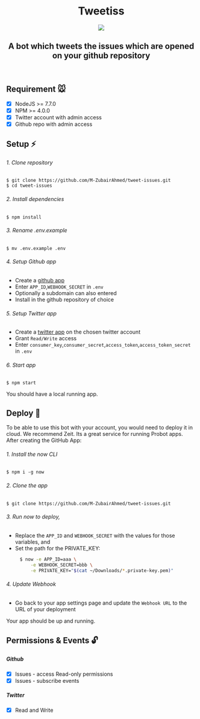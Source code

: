 <h1 align="center">Tweetiss</h1>
<p align="center">
  <img src="https://avatars3.githubusercontent.com/in/6545?s=120&u=519958182e5935f7132e14dc6a7fdf3a3a3a56ea&v=4"/>
</p>
<h2 align="center">
A bot which tweets the issues which are opened on your github repository
</h2>
<br/>

## Requirement :mouse:
- [X] NodeJS >= 7.7.0
- [X] NPM >= 4.0.0
- [X] Twitter account with admin access
- [X] Github repo with admin access

## Setup :zap:
###### 1. Clone repository
`$ git clone https://github.com/M-ZubairAhmed/tweet-issues.git`
<br/>
`$ cd tweet-issues`

###### 2. Install dependencies
`$ npm install`


###### 3. Rename .env.example
`$ mv .env.example .env`
###### 4. Setup Github app
  - Create a [github app](https://probot.github.io/docs/development/#configure-a-github-app)
  - Enter `APP_ID`,`WEBHOOK_SECRET` in `.env`
  - Optionally a subdomain can also entered
  - Install in the github repository of choice

###### 5. Setup Twitter app
  - Create a [twitter app](https://apps.twitter.com/) on the chosen twitter account
  - Grant `Read/Write` access
  - Enter `consumer_key`,`consumer_secret`,`access_token`,`access_token_secret` in `.env`

######  6. Start app
`$ npm start`

You should have a local running app.

## Deploy :rocket:
To be able to use this bot with your account, you would need to deploy it in cloud.
We recommend Zeit. Its a great service for running Probot apps. After creating the GitHub App:

###### 1. Install the now CLI
`$ npm i -g now`

###### 2. Clone the app
`$ git clone https://github.com/M-ZubairAhmed/tweet-issues.git`

###### 3. Run now to deploy,
- Replace the `APP_ID` and `WEBHOOK_SECRET` with the values for those variables, and
- Set the path for the PRIVATE_KEY:
```bash
     $ now -e APP_ID=aaa \
         -e WEBHOOK_SECRET=bbb \
         -e PRIVATE_KEY="$(cat ~/Downloads/*.private-key.pem)"
```
###### 4. Update Webhook
- Go back to your app settings page and update the `Webhook URL` to the URL of your deployment

Your app should be up and running.

## Permissions & Events :unlock:
##### Github
- [X] Issues - access Read-only permissions
- [X] Issues - subscribe events
##### Twitter
- [X] Read and Write
